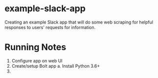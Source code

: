 # example-slack-app
Creating an example Slack app that will do some web scraping for helpful responses to users' requests for information.

# Running Notes
1. Configure app on web UI
2. Create/setup Bolt app
    a. Install Python 3.6+
3. 

